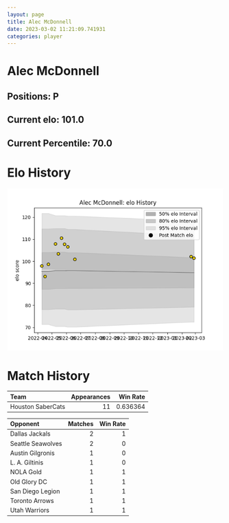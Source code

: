 ```yaml
---  
layout: page  
title: Alec McDonnell  
date: 2023-03-02 11:21:09.741931  
categories: player  
---
```

# Alec McDonnell

## Positions: P

## Current elo: 101.0

## Current Percentile: 70.0

# Elo History


![elo history](history_AlecMcDonnell.png)
# Match History


| Team              |   Appearances |   Win Rate |
|:------------------|--------------:|-----------:|
| Houston SaberCats |            11 |   0.636364 |

| Opponent          |   Matches |   Win Rate |
|:------------------|----------:|-----------:|
| Dallas Jackals    |         2 |          1 |
| Seattle Seawolves |         2 |          0 |
| Austin Gilgronis  |         1 |          0 |
| L. A. Giltinis    |         1 |          0 |
| NOLA Gold         |         1 |          1 |
| Old Glory DC      |         1 |          1 |
| San Diego Legion  |         1 |          1 |
| Toronto Arrows    |         1 |          1 |
| Utah Warriors     |         1 |          1 |